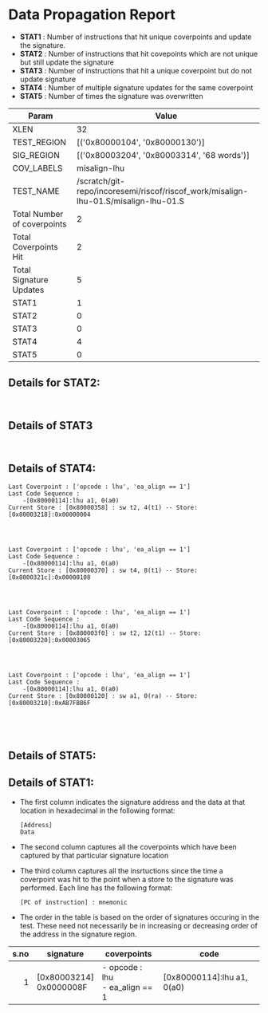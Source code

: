 
# Data Propagation Report

- **STAT1** : Number of instructions that hit unique coverpoints and update the signature.
- **STAT2** : Number of instructions that hit covepoints which are not unique but still update the signature
- **STAT3** : Number of instructions that hit a unique coverpoint but do not update signature
- **STAT4** : Number of multiple signature updates for the same coverpoint
- **STAT5** : Number of times the signature was overwritten

| Param                     | Value    |
|---------------------------|----------|
| XLEN                      | 32      |
| TEST_REGION               | [('0x80000104', '0x80000130')]      |
| SIG_REGION                | [('0x80003204', '0x80003314', '68 words')]      |
| COV_LABELS                | misalign-lhu      |
| TEST_NAME                 | /scratch/git-repo/incoresemi/riscof/riscof_work/misalign-lhu-01.S/misalign-lhu-01.S    |
| Total Number of coverpoints| 2     |
| Total Coverpoints Hit     | 2      |
| Total Signature Updates   | 5      |
| STAT1                     | 1      |
| STAT2                     | 0      |
| STAT3                     | 0     |
| STAT4                     | 4     |
| STAT5                     | 0     |

## Details for STAT2:

```


```

## Details of STAT3

```


```

## Details of STAT4:

```
Last Coverpoint : ['opcode : lhu', 'ea_align == 1']
Last Code Sequence : 
	-[0x80000114]:lhu a1, 0(a0)
Current Store : [0x80000358] : sw t2, 4(t1) -- Store: [0x80003218]:0x00000004




Last Coverpoint : ['opcode : lhu', 'ea_align == 1']
Last Code Sequence : 
	-[0x80000114]:lhu a1, 0(a0)
Current Store : [0x80000370] : sw t4, 8(t1) -- Store: [0x8000321c]:0x00000108




Last Coverpoint : ['opcode : lhu', 'ea_align == 1']
Last Code Sequence : 
	-[0x80000114]:lhu a1, 0(a0)
Current Store : [0x800003f0] : sw t2, 12(t1) -- Store: [0x80003220]:0x00003065




Last Coverpoint : ['opcode : lhu', 'ea_align == 1']
Last Code Sequence : 
	-[0x80000114]:lhu a1, 0(a0)
Current Store : [0x80000120] : sw a1, 0(ra) -- Store: [0x80003210]:0xAB7FBB6F





```

## Details of STAT5:



## Details of STAT1:

- The first column indicates the signature address and the data at that location in hexadecimal in the following format: 
  ```
  [Address]
  Data
  ```

- The second column captures all the coverpoints which have been captured by that particular signature location

- The third column captures all the insrtuctions since the time a coverpoint was
  hit to the point when a store to the signature was performed. Each line has
  the following format:
  ```
  [PC of instruction] : mnemonic
  ```
- The order in the table is based on the order of signatures occuring in the
  test. These need not necessarily be in increasing or decreasing order of the
  address in the signature region.

|s.no|        signature         |              coverpoints              |             code              |
|---:|--------------------------|---------------------------------------|-------------------------------|
|   1|[0x80003214]<br>0x0000008F|- opcode : lhu<br> - ea_align == 1<br> |[0x80000114]:lhu a1, 0(a0)<br> |
